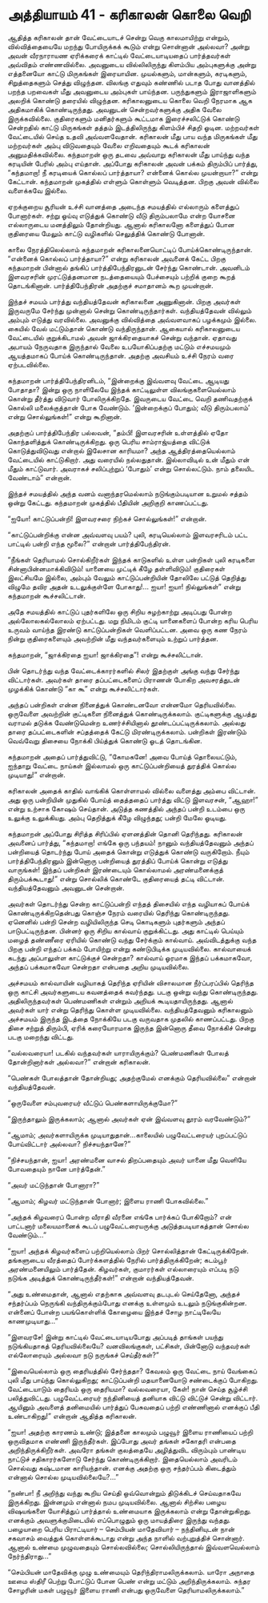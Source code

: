 # அத்தியாயம் 41 - கரிகாலன் கொலை வெறி

ஆதித்த கரிகாலன் தான் வேட்டையாடச் சென்று வெகு காலமாயிற்று என்றும், வில்வித்தையையே மறந்து போயிருக்கக் கூடும் என்று சொன்னான் அல்லவா? அன்று அவன் வீரநாராயண ஏரிக்கரைக் காட்டில் வேட்டையாடியதைப் பார்த்தவர்கள் அவ்விதம் எண்ணவில்லை. அவனுடைய வில்லிலிருந்து கிளம்பிய அம்புகளுக்கு அன்று எத்தனையோ காட்டு மிருகங்கள் இரையாயின. முயல்களும், மான்களும், கரடிகளும், சிறுத்தைகளும் செத்து விழுந்தன. விலங்கு எதுவும் கண்ணில் படாத போது வானத்தில் பறந்த பறவைகள் மீது அவனுடைய அம்புகள் பாய்ந்தன. பருந்துகளும் இராஜாளிகளும் அலறிக் கொண்டு தரையில் விழுந்தன. கரிகாலனுடைய கொலை வெறி நேரமாக ஆக அதிகமாகிக் கொண்டிருந்தது. அவனுடன் சென்றவர்களுக்கு அதிக வேலை இருக்கவில்லை. குதிரைகளும் மனிதர்களும் கூட்டமாக இரைச்சலிட்டுக் கொண்டு சென்றதில் காட்டு மிருகங்கள் தத்தம் இடத்திலிருந்து கிளம்பிச் சிதறி ஓடின. மற்றவர்கள் வேட்டையில் செய்த உதவி அவ்வளவேதான். கரிகாலன் மீது பாய வந்த மிருகங்கள் மீது மற்றவர்கள் அம்பு விடுவதையும் வேலை எறிவதையும் கூடக் கரிகாலன் அனுமதிக்கவில்லை. கந்தமாறன் ஒரு தடவை அவ்வாறு கரிகாலன் மீது பாய்ந்து வந்த கரடியின் பேரில் அம்பு எய்தான். அப்போது கரிகாலன் அவன் பக்கம் திரும்பிப் பார்த்து, &#8220;கந்தமாறா! நீ கரடியைக் கொல்லப் பார்த்தாயா? என்னைக் கொல்ல முயன்றாயா?&#8221; என்று கேட்டான். கந்தமாறன் முகத்தில் எள்ளும் கொள்ளும் வெடித்தன. பிறகு அவன் வில்லை வளைக்கவே இல்லை.

ஏறக்குறைய சூரியன் உச்சி வானத்தை அடைந்த சமயத்தில் எல்லாரும் களைத்துப் போனார்கள். சற்று ஓய்வு எடுத்துக் கொண்டு வீடு திரும்பலாமே என்ற யோசனை எல்லாருடைய மனத்திலும் தோன்றியது. ஆனால் கரிகாலனோ களைத்துப் போன குதிரையை மேலும் காட்டு வழிகளில் செலுத்திக் கொண்டு போனான்.

காலை நேரத்திலெல்லாம் கந்தமாறன் கரிகாலனையொட்டிப் போய்க்கொண்டிருந்தான். &#8220;என்னைக் கொல்லப் பார்த்தாயா?&#8221; என்று கரிகாலன் அவனைக் கேட்ட பிறகு கந்தமாறன் பின்னால் தங்கிப் பார்த்திபேந்திரனுடன் சேர்ந்து கொண்டான். அவனிடம் இளவரசரின் முரட்டுத்தனமான நடத்தையையும் பேச்சையும் பற்றிக் குறை கூறத் தொடங்கினான். பார்த்திபேந்திரன் அதற்குச் சமாதானம் கூற முயன்றான்.

இந்தச் சமயம் பார்த்து வந்தியத்தேவன் கரிகாலனை அணுகினான். பிறகு அவர்கள் இருவருமே சேர்ந்து முன்னால் சென்று கொண்டிருந்தார்கள். வந்தியத்தேவன் வில்லும் அம்பும் எடுத்து வரவில்லை. அவனுக்கு வில்வித்தை அவ்வளவாகப் பழக்கமும் இல்லை. கையில் வேல் மட்டும்தான் கொண்டு வந்திருந்தான். ஆகையால் கரிகாலனுடைய வேட்டையில் குறுக்கிடாமல் அவன் ஜாக்கிரதையாகச் சென்று வந்தான். ஏதாவது அபாயம் நேருவதாக இருந்தால் வேலை உபயோகிப்பதற்கு மட்டும் எச்சமயமும் ஆயத்தமாகப் போய்க் கொண்டிருந்தான். அதற்கு அவசியம் உச்சி நேரம் வரை ஏற்படவில்லை.

கந்தமாறன் பார்த்திபேந்திரனிடம், &#8220;இன்றைக்கு இவ்வளவு வேட்டை ஆடியது போதாதா? இன்று ஒரு நாளிலேயே இந்தக் காட்டிலுள்ள விலங்குகளையெல்லாம் கொன்று தீர்த்து விடுவார் போலிருக்கிறதே. இவருடைய வேட்டை வெறி தணிவதற்குக் கொல்லி மலைக்குத்தான் போக வேண்டும். &#8216;இன்றைக்குப் போதும்; வீடு திரும்பலாம்&#8217; என்று சொல்லுங்கள்!&#8221; என்று கூறினான்.

அதற்குப் பார்த்திபேந்திர பல்லவன், &#8220;தம்பி! இளவரசரின் உள்ளத்தில் ஏதோ கொந்தளித்துக் கொண்டிருக்கிறது. ஒரு பெரிய சாம்ராஜ்யத்தை விட்டுக் கொடுத்துவிடுவது என்றால் இலேசான காரியமா? அந்த ஆத்திரத்தையெல்லாம் வேட்டையில் காட்டுகிறார். அது வரையில் நல்லதுதான். இல்லாவிடில் உன் மீதும் என் மீதும் காட்டுவார். அவராகச் சலிப்புற்றுப் &#8216;போதும்&#8217; என்று சொல்லட்டும். நாம் தலையிட வேண்டாம்&#8221; என்றான்.

இந்தச் சமயத்தில் அந்த வனம் வனாந்தரமெல்லாம் நடுங்கும்படியான உறுமல் சத்தம் ஒன்று கேட்டது. கந்தமாறன் முகத்தில் பீதியின் அறிகுறி காணப்பட்டது.

&#8220;ஐயோ! காட்டுப்பன்றி! இளவரசரை நிற்கச் சொல்லுங்கள்!&#8221; என்றான்.

&#8220;காட்டுப்பன்றிக்கு என்ன அவ்வளவு பயம்? புலி, கரடியெல்லாம் இளவரசரிடம் பட்ட பாட்டில் பன்றி எந்த மூலை?&#8221; என்றான் பார்த்திபேந்திரன்.

&#8220;நீங்கள் தெரியாமல் சொல்கிறீர்கள் இந்தக் காடுகளில் உள்ள பன்றிகள் புலி கரடிகளை சின்னாபின்னமாக்கிவிடும்! யானையை முட்டிக் கீழே தள்ளிவிடும்! குதிரைகள் இலட்சியமே இல்லை, அம்பும் வேலும் காட்டுப்பன்றியின் தோலிலே பட்டுத் தெறித்து விழுமே தவிர அதன் உடலுக்குள்ளே போகாது!&#8230; ஐயா! ஐயா! நில்லுங்கள்&#8221; என்று கந்தமாறன் கூச்சலிட்டான்.

அதே சமயத்தில் காட்டுப் புதர்களிலே ஒரு சிறிய சுழற்காற்று அடிப்பது போன்ற அல்லோலகல்லோலம் ஏற்பட்டது. மறு நிமிடம் குட்டி யானைகளைப் போன்ற கரிய பெரிய உருவம் வாய்ந்த இரண்டு காட்டுப்பன்றிகள் வெளிப்பட்டன. அவை ஒரு கண நேரம் நின்று குதிரைகளையும் அவற்றின் மீது வந்தவர்களையும் உற்றுப் பார்த்தன.

கந்தமாறன், &#8220;ஜாக்கிரதை ஐயா! ஜாக்கிரதை&#8221;! என்று கூச்சலிட்டான்.

பின் தொடர்ந்து வந்த வேட்டைக்காரர்களில் சிலர் இதற்குள் அங்கு வந்து சேர்ந்து விட்டார்கள். அவர்கள் தாரை தப்பட்டைகளைப் பிராணன் போகிற அவசரத்துடன் முழக்கிக் கொண்டு &#8220;கா கூ&#8221; என்று கூச்சலிட்டார்கள்.

அந்தப் பன்றிகள் என்ன நினைத்துக் கொண்டனவோ என்னமோ தெரியவில்லை. ஒருவேளை அவற்றின் குட்டிகளை நினைத்துக் கொண்டிருக்கலாம். குட்டிகளுக்கு ஆபத்து வராமல் தடுக்க வேண்டுமென்ற உணர்ச்சியினால் தூண்டப்பட்டிருக்கலாம். அல்லது தாரை தப்பட்டைகளின் சப்தத்தைக் கேட்டு மிரண்டிருக்கலாம். பன்றிகள் இரண்டும் வெவ்வேறு திசையை நோக்கி பிய்த்துக் கொண்டு ஓடத் தொடங்கின.

கந்தமாறன் அதைப் பார்த்துவிட்டு, &#8220;கோமகனே! அவை போய்த் தொலையட்டும், ஐந்தாறு வேட்டை நாய்கள் இல்லாமல் ஒரு காட்டுப்பன்றியைத் துரத்திக் கொல்ல முடியாது!&#8221; என்றான்.

கரிகாலன் அதைக் காதில் வாங்கிக் கொள்ளாமல் வில்லை வளைத்து அம்பை விட்டான். அது ஒரு பன்றியின் முதுகில் போய்த் தைத்ததைப் பார்த்து விட்டு இளவரசன், &#8220;ஆஹா!&#8221; என்று உற்சாக கோஷம் செய்தான். அடுத்த கணத்தில் அந்தப் பன்றி உடம்பை ஒரு உலுக்கு உலுக்கியது. அம்பு தெறித்துக் கீழே விழுந்தது; பன்றி மேலே ஓடியது.

கந்தமாறன் அப்போது சிரித்த சிரிப்பில் ஏளனத்தின் தொனி தெரிந்தது. கரிகாலன் அவனைப் பார்த்து, &#8220;கந்தமாறா! எங்கே ஒரு பந்தயம்! நானும் வந்தியத்தேவனும் அந்தப் பன்றியைத் தொடர்ந்து போய் அதைக் கொன்று எடுத்துக் கொண்டு வருகிறோம். நீயும் பார்த்திபேந்திரனும் இன்னொரு பன்றியைத் துரத்திப் போய்க் கொன்று எடுத்து வாருங்கள்! இந்தப் பன்றிகள் இரண்டையும் கொல்லாமல் அரண்மனைக்குத் திரும்பக்கூடாது!&#8221; என்று சொல்லிக் கொண்டே குதிரையைத் தட்டி விட்டான். வந்தியத்தேவனும் அவனுடன் சென்றான்.

அவர்கள் தொடர்ந்து சென்ற காட்டுப்பன்றி எந்தத் திசையில் எந்த வழியாகப் போய்க் கொண்டிருக்கிறதென்பது கொஞ்ச நேரம் வரையில் தெரிந்து கொண்டிருந்தது. ஏனெனில் பன்றி சென்ற வழியிலிருந்த செடி கொடிகளும் புதர்களும் அந்தப் பாடுபட்டிருந்தன. பின்னர் ஒரு சிறிய கால்வாய் குறுக்கிட்டது. அது காட்டில் பெய்யும் மழைத் தண்ணீரை ஏரியில் கொண்டு வந்து சேர்க்கும் கால்வாய். அவ்விடத்துக்கு வந்த பிறகு பன்றி எந்தப் பக்கம் போயிற்று என்று கண்டுபிடிக்க முடியவில்லை. கால்வாயைக் கடந்து அப்பாலுள்ள காட்டுக்குச் சென்றதா? கால்வாய் ஓரமாக இந்தப் பக்கமாகவோ, அந்தப் பக்கமாகவோ சென்றதா என்பதை அறிய முடியவில்லை.

அச்சமயம் கால்வாயின் வழியாகத் தெரிந்த ஏரியின் விசாலமான நீர்ப்பரப்பில் தெரிந்த ஒரு காட்சி அவர்களுடைய கவனத்தைக் கவர்ந்தது. படகு ஒன்று வந்து கொண்டிருந்தது. அதிலிருந்தவர்கள் பெண்மணிகள் என்றும் அறியக் கூடியதாயிருந்தது. ஆனால் அவர்கள் யார் என்று தெரிந்து கொள்ள முடியவில்லை. வந்தியத்தேவனும் கரிகாலனும் அச்சமயம் இருந்த இடத்தை நோக்கியே படகு வருவதாக முதலில் காணப்பட்டது. பிறகு திசை சற்றுத் திரும்பி, ஏரிக் கரையோரமாக இருந்த இன்னொரு தீவை நோக்கிச் சென்று படகு மறைந்து விட்டது.

&#8220;வல்லவரையா! படகில் வந்தவர்கள் யாராயிருக்கும்? பெண்மணிகள் போலத் தோன்றினார்கள் அல்லவா?&#8221; என்றான் கரிகாலன்.

&#8220;பெண்கள் போலத்தான் தோன்றியது; அதற்குமேல் எனக்கும் தெரியவில்லை&#8221; என்றான் வந்தியத்தேவன்.

&#8220;ஒருவேளை சம்புவரையர் வீட்டுப் பெண்களாயிருக்குமோ?&#8221;

&#8220;இருந்தாலும் இருக்கலாம்; ஆனால் அவர்கள் ஏன் இவ்வளவு தூரம் வரவேண்டும்?&#8221;

&#8220;ஆமாம்; அவர்களாயிருக்க முடியாதுதான்&#8230;காலையில் பழுவேட்டரையர் புறப்பட்டுப் போய்விட்டார் அல்லவா? நிச்சயந்தானே?&#8221;

&#8220;நிச்சயந்தான், ஐயா! அரண்மனை வாசல் திறப்பதையும் அவர் யானை மீது வெளியே போவதையும் நானே பார்த்தேன்.&#8221;

&#8220;அவர் மட்டுந்தான் போனாரா?&#8221;

&#8220;ஆமாம்; கிழவர் மட்டுந்தான் போனார்; இளைய ராணி போகவில்லை.&#8221;

&#8220;அந்தக் கிழவரைப் போன்ற வீராதி வீரனை எங்கே பார்க்கப் போகிறோம்? என் பாட்டனார் மலையமானைக் கூடப் பழுவேட்டரையருக்கு அடுத்தபடியாகத்தான் சொல்ல வேண்டும்&#8230;&#8221;

&#8220;ஐயா! அந்தக் கிழவர்களைப் பற்றியெல்லாம் பிறர் சொல்லித்தான் கேட்டிருக்கிறேன். தங்களுடைய வீரத்தைப் போர்க்களத்தில் நேரில் பார்த்திருக்கிறேன்; கடம்பூர் அரண்மனையிலும் பார்த்தேன். கிழவர்கள், குமாரர்கள் எல்லாரையும் எப்படி நடு நடுங்க அடித்துக் கொண்டிருந்தீர்கள்!&#8221; என்றான் வந்தியத்தேவன்.

&#8220;அது உண்மைதான், ஆனால் எதற்காக அவ்வளவு தடபுடல் செய்தேனோ, அந்தச் சந்தர்ப்பம் நெருங்கி வந்திருக்கும்போது எனக்கு உள்ளமும் உடலும் நடுங்குகின்றன. என்னைப் போன்ற பயங்கொள்ளிக் கோழையை இந்தச் சோழ நாட்டிலேயே காணமுடியாது&#8230;&#8221;

&#8220;இளவரசே! இன்று காட்டில் வேட்டையாடியபோது அப்படித் தாங்கள் பயந்து நடுங்கியதாகத் தெரியவில்லையே? வனவிலங்குகள், பட்சிகள், பின்னோடு வந்தவர்கள் எல்லோரையும் அல்லவா நடு நருங்கச் செய்தீர்கள்?&#8221;

&#8220;இவையெல்லாம் ஒரு தைரியத்தில் சேர்ந்ததா? கேவலம் ஒரு வேட்டை நாய் வேங்கைப் புலி மீது பாய்ந்து கொல்லுகிறது; காட்டுப்பன்றி மதயானையோடு சண்டைக்குப் போகிறது. வேட்டையாடும் தைரியம் ஒரு தைரியமா? வல்லவரையா, கேள்! நான் செய்த சூழ்ச்சி பலித்துவிட்டது. பழுவேட்டரையர் நந்தினியைத் தனியாக விட்டு விட்டுச் சென்று விட்டார். ஆயினும் அவளைத் தனிமையில் பார்த்துப் பேசுவதைப் பற்றி எண்ணினால் எனக்குப் பீதி உண்டாகிறது!&#8221; என்றான் ஆதித்த கரிகாலன்.

&#8220;ஐயா! அதற்கு காரணம் உண்டு; இத்தனை காலமும் பழுவூர் இளைய ராணியைப் பற்றி ஒருவிதமாக எண்ணி இருந்தீர்கள். இப்போது அவர் தங்கள் சகோதரி என்பதை அறிந்திருக்கிறீர்கள். அவரோ தங்கள் குலத்தையே அழித்துவிட விரும்பும் பாண்டிய நாட்டுச் சதிகாரர்களோடு சேர்ந்து கொண்டிருக்கிறார். இதையெல்லாம் அவரிடம் சொல்வது கஷ்டமான காரியந்தான். எனக்கு அதற்கு ஒரு சந்தர்ப்பம் கிடைத்தும் என்னால் சொல்ல முடியவில்லையே?&#8230;&#8221;

&#8220;நண்பா! நீ அறிந்து வந்து கூறிய செய்தி ஒவ்வொன்றும் திடுக்கிடச் செய்வதாகவே இருக்கிறது. இன்னமும் என்னால் நமப முடியவில்லை. ஆனால் சிற்சில பழைய விஷயங்களை யோசித்துப் பார்த்தால் உண்மையாக இருக்கலாம் என்று தோன்றுகிறது. எனக்கும் அவளுக்குமிடையில் எப்பொழுதும் ஒரு மாயத்திரை இருந்து வந்தது. பழையாறை பெரிய பிராட்டியார் &#8211; செம்பியன் மாதேவியார் &#8211; நந்தினியுடன் நான் சகவாசம் வைத்துக் கொள்ளக்கூடாது என்று அந்த நாளில் வற்புறுத்திச் சொன்னார். ஆனால் உண்மை முழுவதையும் சொல்லவில்லை; சொல்லியிருந்தால் இவ்வளவெல்லாம் நேர்ந்திராது&#8230;&#8221;

&#8220;செம்பியன் மாதேவிக்கு முழு உண்மையும் தெரிந்திராமலிருக்கலாம். யாரோ அநாதை ஊமை ஸ்திரீ பெற்று போட்டுப் போன பெண் என்று மட்டும் அறிந்திருக்கலாம். சுந்தர சோழரின் மகள் பழுவூர் இளைய ராணி என்பது ஒருவேளை தெரியாமலிருக்கலாம்.&#8221;